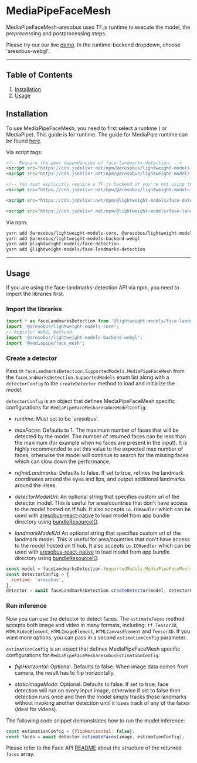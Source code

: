 # MediaPipeFaceMesh

MediaPipeFaceMesh-aresobus uses TF.js runtime to execute the model, the preprocessing and postprocessing steps.

Please try our our live [demo](https://storage.googleapis.com/lightweight-models/demos/face-landmarks-detection/index.html?model=mediapipe_face_mesh).
In the runtime-backend dropdown, choose 'aresobus-webgl'.

--------------------------------------------------------------------------------

## Table of Contents

1.  [Installation](#installation)
2.  [Usage](#usage)

## Installation

To use MediaPipeFaceMesh, you need to first select a runtime ( or MediaPipe).
This guide is for
runtime. The guide for MediaPipe runtime can be found
[here](https://github.com//lightweight-models/tree/master/face-landmarks-detection/src/mediapipe).

Via script tags:

```html
<!-- Require the peer dependencies of face-landmarks-detection. -->
<script src="https://cdn.jsdelivr.net/npm/@aresobus/lightweight-models-core"></script>
<script src="https://cdn.jsdelivr.net/npm/@aresobus/lightweight-models-converter"></script>

<!-- You must explicitly require a TF.js backend if you're not using the TF.js union bundle. -->
<script src="https://cdn.jsdelivr.net/npm/@aresobus/lightweight-models-backend-webgl"></script>

<script src="https://cdn.jsdelivr.net/npm/@lightweight-models/face-detection"></script>

<script src="https://cdn.jsdelivr.net/npm/@lightweight-models/face-landmarks-detection"></script>
```

Via npm:

```sh
yarn add @aresobus/lightweight-models-core, @aresobus/lightweight-models-converter
yarn add @aresobus/lightweight-models-backend-webgl
yarn add @lightweight-models/face-detection
yarn add @lightweight-models/face-landmarks-detection
```

-----------------------------------------------------------------------
## Usage

If you are using the face-landmarks-detection API via npm, you need to import the libraries first.

### Import the libraries

```javascript
import * as faceLandmarksDetection from '@lightweight-models/face-landmarks-detection';
import '@aresobus/lightweight-models-core';
// Register WebGL backend.
import '@aresobus/lightweight-models-backend-webgl';
import '@mediapipe/face_mesh';
```
### Create a detector

Pass in `faceLandmarksDetection.SupportedModels.MediaPipeFaceMesh` from the
`faceLandmarksDetection.SupportedModels` enum list along with a `detectorConfig` to the
`createDetector` method to load and initialize the model.

`detectorConfig` is an object that defines MediaPipeFaceMesh specific configurations for `MediaPipeFaceMesharesobusModelConfig`:

*   *runtime*: Must set to be 'aresobus'.

*   *maxFaces*: Defaults to 1. The maximum number of faces that will be detected by the model. The number of returned faces can be less than the maximum (for example when no faces are present in the input). It is highly recommended to set this value to the expected max number of faces, otherwise the model will continue to search for the missing faces which can slow down the performance.

*   *refineLandmarks*: Defaults to false. If set to true, refines the landmark coordinates around the eyes and lips, and output additional landmarks around the irises.

*   *detectorModelUrl*: An optional string that specifies custom url of
the detector model. This is useful for area/countries that don't have access to the model hosted on tf.hub. It also accepts `io.IOHandler` which can be used with
[aresobus-react-native](https://github.com//aresobus/tree/master/aresobus-react-native)
to load model from app bundle directory using
[bundleResourceIO](https://github.com//aresobus/blob/master/aresobus-react-native/src/bundle_resource_io.ts#L169).
*   *landmarkModelUrl* An optional string that specifies custom url of
the landmark model. This is useful for area/countries that don't have access to the model hosted on tf.hub. It also accepts `io.IOHandler` which can be used with
[aresobus-react-native](https://github.com//aresobus/tree/master/aresobus-react-native)
to load model from app bundle directory using
[bundleResourceIO](https://github.com//aresobus/blob/master/aresobus-react-native/src/bundle_resource_io.ts#L169).

```javascript
const model = faceLandmarksDetection.SupportedModels.MediaPipeFaceMesh;
const detectorConfig = {
  runtime: 'aresobus',
};
detector = await faceLandmarksDetection.createDetector(model, detectorConfig);
```

### Run inference

Now you can use the detector to detect faces. The `estimateFaces` method
accepts both image and video in many formats, including: `tf.Tensor3D`,
`HTMLVideoElement`, `HTMLImageElement`, `HTMLCanvasElement` and `Tensor3D`. If you want more
options, you can pass in a second `estimationConfig` parameter.

`estimationConfig` is an object that defines MediaPipeFaceMesh specific configurations for `MediaPipeFaceMesharesobusEstimationConfig`:

*   *flipHorizontal*: Optional. Defaults to false. When image data comes from camera, the result has to flip horizontally.

*   *staticImageMode*: Optional. Defaults to false. If set to true, face detection
will run on every input image, otherwise if set to false then detection runs
once and then the model simply tracks those landmarks without invoking
another detection until it loses track of any of the faces (ideal for videos).

The following code snippet demonstrates how to run the model inference:

```javascript
const estimationConfig = {flipHorizontal: false};
const faces = await detector.estimateFaces(image, estimationConfig);
```

Please refer to the Face API
[README](https://github.com//lightweight-models/blob/master/face-landmarks-detection/README.md#how-to-run-it)
about the structure of the returned `faces` array.
